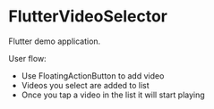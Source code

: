 # FlutterVideoSelector

Flutter demo application.

User flow: 
* Use FloatingActionButton to add video
* Videos you select are added to list
* Once you tap a video in the list it will start playing
